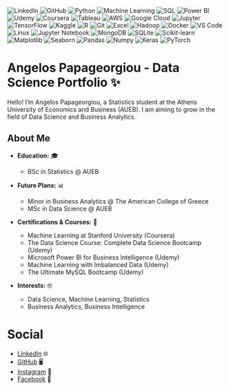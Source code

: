 ![LinkedIn](https://img.shields.io/badge/LinkedIn-%230077B5?style=flat&logo=linkedin&logoColor=white)
![GitHub](https://img.shields.io/badge/GitHub-%23121011?style=flat&logo=github&logoColor=white)
![Python](https://img.shields.io/badge/Python-3776AB?style=flat&logo=python&logoColor=white)
![Machine Learning](https://img.shields.io/badge/Machine%20Learning-FF6F00?style=flat&logo=robot&logoColor=white)
![SQL](https://img.shields.io/badge/SQL-4479A1?style=flat&logo=mysql&logoColor=white)
![Power BI](https://img.shields.io/badge/Power%20BI-F2C811?style=flat&logo=powerbi&logoColor=white)
![Udemy](https://img.shields.io/badge/Udemy-EC5252?style=flat&logo=udemy&logoColor=white)
![Coursera](https://img.shields.io/badge/Coursera-FF5B00?style=flat&logo=coursera&logoColor=white)
![Tableau](https://img.shields.io/badge/Tableau-E97627?style=flat&logo=tableau&logoColor=white)
![AWS](https://img.shields.io/badge/AWS-232F3E?style=flat&logo=amazonaws&logoColor=white)
![Google Cloud](https://img.shields.io/badge/Google%20Cloud-4285F4?style=flat&logo=googlecloud&logoColor=white)
![Jupyter](https://img.shields.io/badge/Jupyter-F37626?style=flat&logo=jupyter&logoColor=white)
![TensorFlow](https://img.shields.io/badge/TensorFlow-FF6F00?style=flat&logo=tensorflow&logoColor=white)
![Kaggle](https://img.shields.io/badge/Kaggle-20BEFF?style=flat&logo=kaggle&logoColor=white)
![R](https://img.shields.io/badge/R-276DC3?style=flat&logo=r&logoColor=white)
![Git](https://img.shields.io/badge/Git-F05032?style=flat&logo=git&logoColor=white)
![Excel](https://img.shields.io/badge/Excel-217346?style=flat&logo=microsoftexcel&logoColor=white)
![Hadoop](https://img.shields.io/badge/Hadoop-66CC33?style=flat&logo=apachehadoop&logoColor=white)
![Docker](https://img.shields.io/badge/Docker-2496ED?style=flat&logo=docker&logoColor=white)
![VS Code](https://img.shields.io/badge/VS%20Code-007ACC?style=flat&logo=visualstudiocode&logoColor=white)
![Linux](https://img.shields.io/badge/Linux-FCC624?style=flat&logo=linux&logoColor=black)
![Jupyter Notebook](https://img.shields.io/badge/Jupyter%20Notebook-F37626?style=flat&logo=jupyter&logoColor=white)
![MongoDB](https://img.shields.io/badge/MongoDB-47A248?style=flat&logo=mongodb&logoColor=white)
![SQLite](https://img.shields.io/badge/SQLite-003B57?style=flat&logo=sqlite&logoColor=white)
![Scikit-learn](https://img.shields.io/badge/Scikit--learn-F7931E?style=flat&logo=scikit-learn&logoColor=white)
![Matplotlib](https://img.shields.io/badge/Matplotlib-003B57?style=flat&logo=matplotlib&logoColor=white)
![Seaborn](https://img.shields.io/badge/Seaborn-9A9EAB?style=flat&logo=seaborn&logoColor=white)
![Pandas](https://img.shields.io/badge/Pandas-150458?style=flat&logo=pandas&logoColor=white)
![Numpy](https://img.shields.io/badge/Numpy-013243?style=flat&logo=numpy&logoColor=white)
![Keras](https://img.shields.io/badge/Keras-D00000?style=flat&logo=keras&logoColor=white)
![PyTorch](https://img.shields.io/badge/PyTorch-EE4C2C?style=flat&logo=pytorch&logoColor=white)

# Angelos Papageorgiou - Data Science Portfolio ✨

Hello! I’m Angelos Papageorgiou, a Statistics student at the Athens University of Economics and Business (AUEB). I am aiming to grow in the field of Data Science and Business Analytics.


## About Me

- **Education:** 🎓
  - BSc in Statistics @ AUEB

- **Future Plans:** 📊
  - Minor in Business Analytics @ The American College of Greece 
  - MSc in Data Science @ AUEB 

- **Certifications & Courses:** 🚀
  - Machine Learning at Stanford University (Coursera)
  - The Data Science Course: Complete Data Science Bootcamp (Udemy)
  - Microsoft Power BI for Business Intelligence (Udemy)
  - Machine Learning with Imbalanced Data (Udemy)
  - The Ultimate MySQL Bootcamp (Udemy)

- **Interests:** 🤓
  - Data Science, Machine Learning, Statistics
  - Business Analytics, Business Intelligence

# Social
- [LinkedIn](https://www.linkedin.com/in/angelos-papageorgiou-ap2409/) 🌐
- [GitHub](https://github.com/angpapageorgiou) 🖥️
- [Instagram](https://www.instagram.com/agg_ppg) 📸
- [Facebook](https://www.facebook.com/AggelosPapageorgiouu?locale=el_GR) 📘

